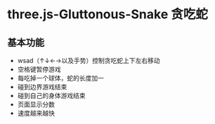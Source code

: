# three.js-Gluttonous-Snake 贪吃蛇

## 基本功能
- wsad（↑↓←→以及手势）控制贪吃蛇上下左右移动
- 空格键暂停游戏
- 每吃掉一个球体，蛇的长度加一
- 碰到边界游戏结束
- 碰到自己的身体游戏结束
- 页面显示分数
- 速度越来越快

